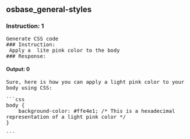 ## osbase_general-styles
### Instruction: 1
<pre style='text-wrap: wrap'>Generate CSS code
### Instruction:
 Apply a  lite pink color to the body 
### Response:
</pre>
#### Output: 0
<pre style='text-wrap: wrap'>Sure, here is how you can apply a light pink color to your body using CSS:

```css
body {
    background-color: #ffe4e1; /* This is a hexadecimal representation of a light pink color */
}

```</pre>
